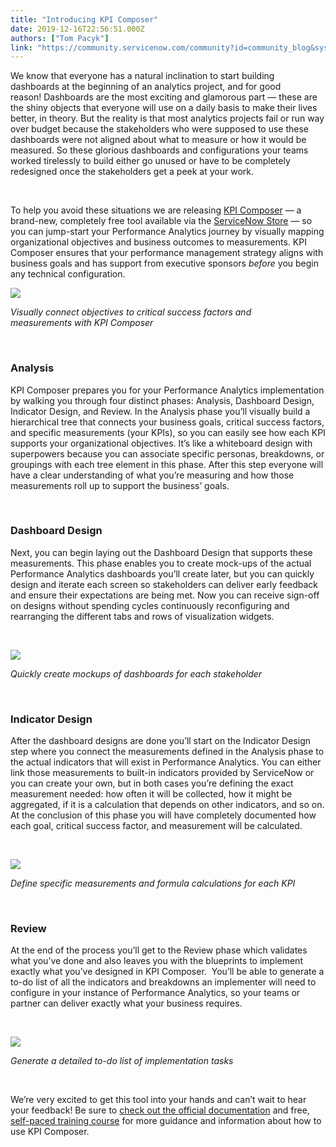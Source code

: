 ```yaml
---
title: "Introducing KPI Composer"
date: 2019-12-16T22:56:51.000Z
authors: ["Tom Pacyk"]
link: "https://community.servicenow.com/community?id=community_blog&sys_id=5f11b0c9dbb14c1014d6fb24399619f8"
---
```

<p>We know that everyone has a natural inclination to start building dashboards at the beginning of an analytics project, and for good reason!<span class="Apple-converted-space"> </span>Dashboards are the most exciting and glamorous part — these are the shiny objects that everyone will use on a daily basis to make their lives better, in theory. But the reality is that most analytics projects fail or run way over budget because the stakeholders who were supposed to use these dashboards were not aligned about what to measure or how it would be measured. So these glorious dashboards and configurations your teams worked tirelessly to build either go unused or have to be completely redesigned once the stakeholders get a peek at your work.<span class="Apple-converted-space"> </span></p>
<p> </p>
<p>To help you avoid these situations we are releasing <a href="https://store.servicenow.com/sn_appstore_store.do#!/store/application/62a50aba0f800010ad8350feb6767e4f" rel="nofollow">KPI Composer</a> — a brand-new, completely free tool available via the <a href="https://store.servicenow.com" rel="nofollow">ServiceNow Store</a> — so you can jump-start your Performance Analytics journey by visually mapping organizational objectives and business outcomes to measurements. KPI Composer ensures that your performance management strategy aligns with business goals and has support from executive sponsors <em>before</em> you begin any technical configuration.<span class="Apple-converted-space"> </span></p>
<p><img style="max-width: 100%; max-height: 480px;" src="https://community.servicenow.com/90a03c09dbb14c1014d6fb2439961998.iix" /></p>
<p><em>Visually connect objectives to critical success factors and measurements with KPI Composer</em></p>
<p> </p>
<h3>Analysis</h3>
<p>KPI Composer prepares you for your Performance Analytics implementation by walking you through four distinct phases: Analysis, Dashboard Design, Indicator Design, and Review. In the Analysis phase you’ll visually build a hierarchical tree that connects your business goals, critical success factors, and specific measurements (your KPIs), so you can easily see how each KPI supports your organizational objectives. It’s like a whiteboard design with superpowers because you can associate specific personas, breakdowns, or groupings with each tree element in this phase. After this step everyone will have a clear understanding of what you’re measuring and how those measurements roll up to support the business’ goals.<span class="Apple-converted-space"> </span></p>
<p> </p>
<h3><strong>Dashboard Design</strong></h3>
<p>Next, you can begin laying out the Dashboard Design that supports these measurements. This phase enables you to create mock-ups of the actual Performance Analytics dashboards you’ll create later, but you can quickly design and iterate each screen so stakeholders can deliver early feedback and ensure their expectations are being met. Now you can receive sign-off on designs without spending cycles continuously reconfiguring and rearranging the different tabs and rows of visualization widgets.</p>
<p> </p>
<p><img style="max-width: 100%; max-height: 480px;" src="https://community.servicenow.com/cdb07049dbb14c1014d6fb243996194a.iix" /></p>
<p><em>Quickly create mockups of dashboards for each stakeholder</em></p>
<p> </p>
<h3><strong>Indicator Design</strong></h3>
<p>After the dashboard designs are done you’ll start on the Indicator Design step where you connect the measurements defined in the Analysis phase to the actual indicators that will exist in Performance Analytics. You can either link those measurements to built-in indicators provided by ServiceNow or you can create your own, but in both cases you’re defining the exact measurement needed: how often it will be collected, how it might be aggregated, if it is a calculation that depends on other indicators, and so on. At the conclusion of this phase you will have completely documented how each goal, critical success factor, and measurement will be calculated.<span class="Apple-converted-space"> </span></p>
<p> </p>
<p><img style="max-width: 100%; max-height: 480px;" src="https://community.servicenow.com/2dc0b049dbb14c1014d6fb2439961993.iix" /></p>
<p><em>Define specific measurements and formula calculations for each KPI</em></p>
<p> </p>
<h3><strong>Review<span class="Apple-converted-space"> </span></strong></h3>
<p>At the end of the process you’ll get to the Review phase which validates what you’ve done and also leaves you with the blueprints to implement exactly what you’ve designed in KPI Composer.  You’ll be able to generate a to-do list of all the indicators and breakdowns an implementer will need to configure in your instance of Performance Analytics, so your teams or partner can deliver exactly what your business requires. </p>
<p> </p>
<p><img style="max-width: 100%; max-height: 480px;" src="https://community.servicenow.com/4511fc89dbb14c1014d6fb243996192a.iix" /></p>
<p><em>Generate a detailed to-do list of implementation tasks</em></p>
<p> </p>
<p>We’re very excited to get this tool into your hands and can’t wait to hear your feedback! Be sure to <a href="https://docs.servicenow.com/bundle/newyork-performance-analytics-and-reporting/page/use/performance-analytics/concept/designing-pa-solution.html" rel="nofollow">check out the official documentation</a> and free, <a href="https://nowlearning.service-now.com/lxp?id&#61;overview&amp;sys_id&#61;1bdfdd771b610c506d6c7550cd4bcb76&amp;type&#61;course" rel="nofollow">self-paced training course</a> for more guidance and information about how to use KPI Composer.</p>
<p> </p>